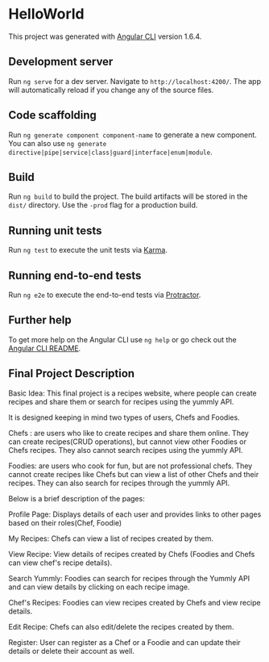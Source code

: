 # HelloWorld

This project was generated with [Angular CLI](https://github.com/angular/angular-cli) version 1.6.4.

## Development server

Run `ng serve` for a dev server. Navigate to `http://localhost:4200/`. The app will automatically reload if you change any of the source files.

## Code scaffolding

Run `ng generate component component-name` to generate a new component. You can also use `ng generate directive|pipe|service|class|guard|interface|enum|module`.

## Build

Run `ng build` to build the project. The build artifacts will be stored in the `dist/` directory. Use the `-prod` flag for a production build.

## Running unit tests

Run `ng test` to execute the unit tests via [Karma](https://karma-runner.github.io).

## Running end-to-end tests

Run `ng e2e` to execute the end-to-end tests via [Protractor](http://www.protractortest.org/).

## Further help

To get more help on the Angular CLI use `ng help` or go check out the [Angular CLI README](https://github.com/angular/angular-cli/blob/master/README.md).

## Final Project Description

Basic Idea: This final project is a recipes website, where people can create recipes and share them or search for recipes using the yummly API.

It is designed keeping in mind two types of users, Chefs and Foodies.

Chefs : are users who like to create recipes and share them online.
        They can create recipes(CRUD operations), but cannot view other Foodies or Chefs recipes. 
        They also cannot search recipes using the yummly API.

Foodies: are users who cook for fun, but are not professional chefs.
         They cannot create recipes like Chefs but can view a list of other Chefs and their recipes.
         They can also search for recipes through the yummly API. 
        
Below is a brief description of the pages:

Profile Page: Displays details of each user and provides links to other pages based on their roles(Chef, Foodie)

My Recipes: Chefs can view a list of recipes created by them.

View Recipe: View details of recipes created by Chefs (Foodies and Chefs can view chef's recipe details).

Search Yummly: Foodies can search for recipes through the Yummly API and can view details by clicking on each recipe image.

Chef's Recipes: Foodies can view recipes created by Chefs and view recipe details.

Edit Recipe: Chefs can also edit/delete the recipes created by them.

Register: User can register as a Chef or a Foodie and can update their details or delete their account as well.

